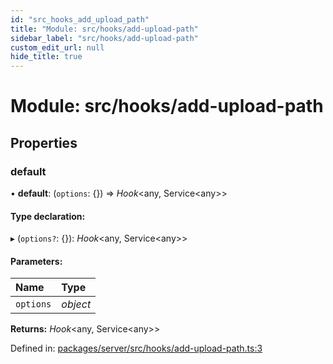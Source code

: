 ```yaml
---
id: "src_hooks_add_upload_path"
title: "Module: src/hooks/add-upload-path"
sidebar_label: "src/hooks/add-upload-path"
custom_edit_url: null
hide_title: true
---
```


# Module: src/hooks/add-upload-path

## Properties

### default

• **default**: (`options`: {}) => *Hook*<any, Service<any\>\>

#### Type declaration:

▸ (`options?`: {}): *Hook*<any, Service<any\>\>

#### Parameters:

Name | Type |
:------ | :------ |
`options` | *object* |

**Returns:** *Hook*<any, Service<any\>\>

Defined in: [packages/server/src/hooks/add-upload-path.ts:3](https://github.com/xr3ngine/xr3ngine/blob/7650c2bea/packages/server/src/hooks/add-upload-path.ts#L3)
